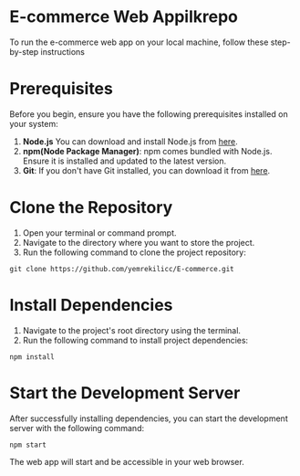 # E-commerce Web Appilkrepo
To run the e-commerce web app on your local machine, follow these step-by-step instructions

# Prerequisites

Before you begin, ensure you have the following prerequisites installed on your system:
1. **Node.js** You can download and install Node.js from [here](https://nodejs.org/).
2. **npm(Node Package Manager)**: npm comes bundled with Node.js. Ensure it is installed and updated to the latest version. 
3. **Git**: If you don't have Git installed, you can download it from [here](https://git-scm.com/).

# Clone the Repository
1. Open your terminal or command prompt. 
2. Navigate to the directory where you want to store the project. 
3. Run the following command to clone the project repository: 
```
git clone https://github.com/yemrekilicc/E-commerce.git 
```
# Install Dependencies
1. Navigate to the project's root directory using the terminal. 
2. Run the following command to install project dependencies: 
```
npm install 
```
# Start the Development Server

After successfully installing dependencies, you can start the development server with the following command: 
```
npm start
```
The web app will start and be accessible in your web browser. 
